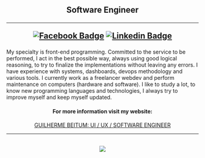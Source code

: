 <h2 align="center">
Software Engineer
  
<hr>

[![Facebook Badge](https://img.shields.io/badge/-Facebook-0e76a8?style=flat-square&logo=Facebook&logoColor=white)](https://www.facebook.com/guilhermedouglas.beitum)
[![Linkedin Badge](https://img.shields.io/badge/-LinkedIn-0e76a8?style=flat-square&logo=Linkedin&logoColor=white)](https://www.linkedin.com/in/gdbeitum)
  
</h2>



My specialty is front-end programming.
Committed to the service to be performed, I act in the best possible way, always using good logical reasoning, to try to finalize the implementations without leaving any errors.
I have experience with systems, dashboards, devops methodology and various tools.
I currently work as a freelancer webdev and perform maintenance on computers (hardware and software).
I like to study a lot, to know new programming languages and technologies, I always try to improve myself and keep myself updated.
  
  
<div align="center">
 
<h4>For more information visit my website:</h4>
<a href="https://guilhermeb.web.app">GUILHERME BEITUM: UI / UX / SOFTWARE ENGINEER</a>


</div>
  
<hr>
<br>   

<div align="center">
<img  src="https://github-profile-trophy.vercel.app/?username=GuilhermeDBeitum&row=2&column=2&margin-w=50&margin-h=15&theme=radical&title=MultiLanguage,Stars,Commits,Repositories,PullRequest">
</div>  
